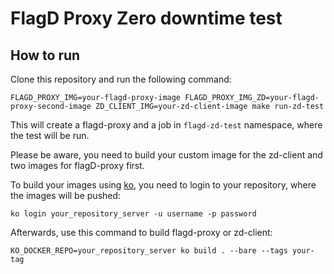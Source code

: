 # FlagD Proxy Zero downtime test

## How to run

Clone this repository and run the following command:

```shell
FLAGD_PROXY_IMG=your-flagd-proxy-image FLAGD_PROXY_IMG_ZD=your-flagd-proxy-second-image ZD_CLIENT_IMG=your-zd-client-image make run-zd-test
```

This will create a flagd-proxy and a job in `flagd-zd-test` namespace,
where the test will be run.

Please be aware, you need to build your custom image for the zd-client
and two images for flagD-proxy first.

To build your images using [ko](https://github.com/ko-build/ko),
you need to login to your repository, where the images will be pushed:

```shell
ko login your_repository_server -u username -p password
```

Afterwards, use this command to build flagd-proxy or zd-client:

```shell
KO_DOCKER_REPO=your_repository_server ko build . --bare --tags your-tag
```
